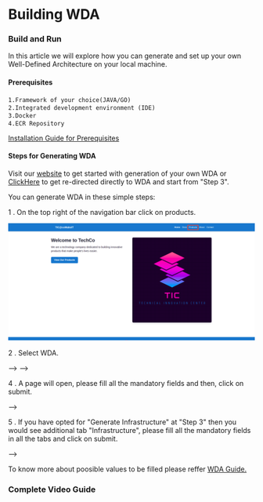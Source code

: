 # Building WDA

### Build and Run
In this article we will explore how you can generate and set up your own Well-Defined Architecture on your local machine.
#### Prerequisites
    1.Framework of your choice(JAVA/GO)
    2.Integrated development environment (IDE) 
    3.Docker
    4.ECR Repository

[Installation Guide for Prerequisites](https://comakeit-tic.github.io/Documentation/WDA/1Preq/)


#### Steps for Generating WDA

Visit our [website](http://wda-ui.s3-website.ap-south-1.amazonaws.com)
to get started with generation of your own WDA or [ClickHere](http://wda-ui.s3-website.ap-south-1.amazonaws.com/wda) to get re-directed directly to WDA and start from "Step 3".


You can generate WDA in these simple steps:

1 . On the top right of the navigation bar click on products.
<!-- <a href="/Images/wda1.png" target="_blank"><img src="/Images/wda1.png" alt="Image"></a> -->
![Alt Text](../../Images/wda1.png)


2 . Select WDA.
<!-- <!-- <a href="/Images/wda2.png" target="_blank"><img src="/Images/wda2.png" alt="Image"></a> --> -->

<!-- 3 . You would be to prompted with a popup. Fill you name and project name. You can also generate WDI along with WDA by clicking on the checkbox, for now we will continue with WDA. -->
<!-- <!-- <a href="/Images/pop.png" target="_blank"><img src="/Images/pop.png" alt="Image"></a> --> -->

 4 . A page will open, please fill all the mandatory fields and then, click on submit.
<!-- <!-- <a href="/Images/wda4.png" target="_blank"><img src="/Images/wda4.png" alt="Image"></a> --> -->

5 . If you have opted for "Generate Infrastructure" at "Step 3" then you would see additional tab "Infrastructure", please fill all the mandatory fields in all the tabs and click on submit.
<!-- <!-- <a href="/Images/Infrastructuretab.png" target="_blank"><img width="800" src="/Images/Infrastructuretab.png" alt="Image"></a> --> -->

To know more about poosible values to be filled please reffer [WDA Guide.](docs/Documentation/WDA)
### Complete Video Guide

<!-- ![type:video](./WDA.mp4) -->


